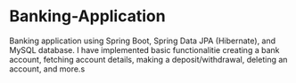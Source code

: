 # Banking-Application
 Banking application using Spring Boot, Spring Data JPA (Hibernate), and MySQL database. I have implemented basic functionalitie creating a bank account, fetching account details, making a deposit/withdrawal, deleting an account, and more.s
